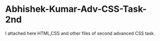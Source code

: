 # Abhishek-Kumar-Adv-CSS-Task-2nd
I attached here HTML,CSS and other files of second advanced CSS task.
